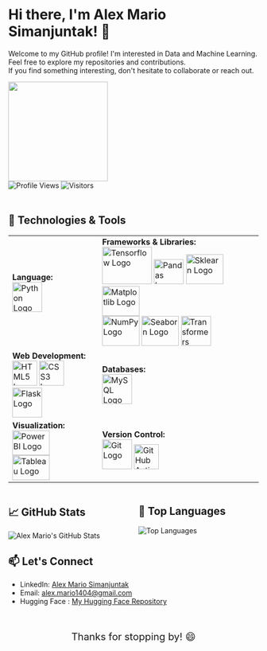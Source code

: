 # Hi there, I'm Alex Mario Simanjuntak! 👋

Welcome to my GitHub profile! I'm interested in Data and Machine Learning.
Feel free to explore my repositories and contributions.<br>
If you find something interesting, don't hesitate to collaborate or reach out.

<div align="left">
  <img src="https://media.giphy.com/media/v1.Y2lkPTc5MGI3NjExbWxpNHZidHZiMmh6enUzbXp6Yzh5NnIyejh3MzRnOXE0bDB5dGF5ayZlcD12MV9pbnRlcm5hbF9naWZfYnlfaWQmY3Q9Zw/mCRJDo24UvJMA/giphy.gif" width="200" height="200" margin-bottom: 20px;" />
</div>

<div align="left">
  <img src="https://komarev.com/ghpvc/?username=Alex-Mario&color=blue" alt="Profile Views" style="margin-bottom: 20px;" />
  <img src="https://visitor-badge.laobi.icu/badge?page_id=Alex-Mario.Alex-Mario" alt="Visitors" style="margin-bottom: 20px;" />
</div>

## 🔧 Technologies & Tools

<div style="width: 100%;">
  <table style="width: 100%;">
    <tr>
      <td>
        <strong>Language:</strong><br>
        <img src="https://cdn.jsdelivr.net/gh/devicons/devicon@latest/icons/python/python-original-wordmark.svg" alt="Python Logo" width="60" height="60" />
      </td>
      <td>
        <strong>Frameworks & Libraries:</strong><br>
        <img src="https://cdn.jsdelivr.net/gh/devicons/devicon@latest/icons/tensorflow/tensorflow-original-wordmark.svg" alt="Tensorflow Logo" width="100" height="75" />
        <img src="https://cdn.jsdelivr.net/gh/devicons/devicon@latest/icons/pandas/pandas-original-wordmark.svg" alt="Pandas Logo" width="60" height="50"  />
        <img src="https://cdn.jsdelivr.net/gh/devicons/devicon@latest/icons/scikitlearn/scikitlearn-original.svg" alt="Sklearn Logo" width="75" height="60"  />
        <img src="https://cdn.jsdelivr.net/gh/devicons/devicon@latest/icons/matplotlib/matplotlib-original-wordmark.svg" alt="Matplotlib Logo" width="75" height="60"  /><br>
        <img src="https://cdn.jsdelivr.net/gh/devicons/devicon@latest/icons/numpy/numpy-original-wordmark.svg" alt="NumPy Logo" width="75" height="60"  />
        <img src="https://seaborn.pydata.org/_images/logo-tall-lightbg.svg" alt="Seaborn Logo" width="75" height="60"  />
        <img src="https://cdn-lfs.huggingface.co/repos/96/a2/96a2c8468c1546e660ac2609e49404b8588fcf5a748761fa72c154b2836b4c83/9cf16f4f32604eaf76dabbdf47701eea5a768ebcc7296acc1d1758181f71db73?response-content-disposition=inline%3B+filename*%3DUTF-8%27%27hf-logo.png%3B+filename%3D%22hf-logo.png%22%3B&response-content-type=image%2Fpng&Expires=1709829078&Policy=eyJTdGF0ZW1lbnQiOlt7IkNvbmRpdGlvbiI6eyJEYXRlTGVzc1RoYW4iOnsiQVdTOkVwb2NoVGltZSI6MTcwOTgyOTA3OH19LCJSZXNvdXJjZSI6Imh0dHBzOi8vY2RuLWxmcy5odWdnaW5nZmFjZS5jby9yZXBvcy85Ni9hMi85NmEyYzg0NjhjMTU0NmU2NjBhYzI2MDllNDk0MDRiODU4OGZjZjVhNzQ4NzYxZmE3MmMxNTRiMjgzNmI0YzgzLzljZjE2ZjRmMzI2MDRlYWY3NmRhYmJkZjQ3NzAxZWVhNWE3NjhlYmNjNzI5NmFjYzFkMTc1ODE4MWY3MWRiNzM%7EcmVzcG9uc2UtY29udGVudC1kaXNwb3NpdGlvbj0qJnJlc3BvbnNlLWNvbnRlbnQtdHlwZT0qIn1dfQ__&Signature=JXpGtgLVOOkYaxqVH4HOPZ5eNl9N%7Ee3QIWegmRklkw1ptD-zWYBB7sW9RIn3PYO02pCSJ8YK6z6Z1pXt2yCm522HTBP8QlqDqCmPYFmSYqVnJJd0ctJ2JznqWK2IyTp0ddaWvXocdtNMCY-ieyQ7GD5h3TEGWanpBnlFf7qPSkjF8IL3%7ENSHucYCMKX9MRW1e6iEBbLy%7EcH9nkhEjPg3ku8Gn81IePP94Adp7xWgM6vq%7EY9JAlqgm5XLzAFzfwOMOQV1SLbD7ezJtJthNdC%7EeGx4oYiXmb3Ubh-quKY9Zcwv-isNqzR318%7EORoKLs9s2rysB8pJYX82K26ifLc1V-Q__&Key-Pair-Id=KVTP0A1DKRTAX" alt="Transformers Logo" width="60" height="60" />
      </td>
    </tr>
    <tr>
      <td>
        <strong>Web Development:</strong><br>
        <img src="https://cdn.jsdelivr.net/gh/devicons/devicon@latest/icons/html5/html5-original-wordmark.svg" alt="HTML5 Logo" width="50" height="50" />
        <img src="https://cdn.jsdelivr.net/gh/devicons/devicon@latest/icons/css3/css3-original-wordmark.svg" alt="CSS3 Logo" width="50" height="50" />
        <img src="https://cdn.jsdelivr.net/gh/devicons/devicon@latest/icons/flask/flask-original-wordmark.svg" alt="Flask Logo" width="60" height="60" />
      </td>
      <td>
        <strong>Databases:</strong><br>
        <img src="https://cdn.jsdelivr.net/gh/devicons/devicon@latest/icons/mysql/mysql-original-wordmark.svg" alt="MySQL Logo" width="60" height="60" />
      </td>
    </tr>
    <tr>
      <td>
        <strong>Visualization:</strong><br>
        <img src="https://static.wixstatic.com/media/63f6e3_571bda213661461cb9535d68de2b6f9e~mv2.png/v1/fill/w_614,h_614,al_c,q_90/63f6e3_571bda213661461cb9535d68de2b6f9e~mv2.png" alt="PowerBI Logo" width="75" height="50" style="margin-right: 10px;" />
        <img src="https://logos-world.net/wp-content/uploads/2021/10/Tableau-Emblem.png" alt="Tableau Logo" width="75" height="50" style="margin-right: 5px;" />
      </td>
      <td>
        <strong>Version Control:</strong><br>
        <img src="https://cdn.jsdelivr.net/gh/devicons/devicon@latest/icons/git/git-original-wordmark.svg" alt="Git Logo" width="60" height="60"/>
        <img src="https://cdn.jsdelivr.net/gh/devicons/devicon@latest/icons/githubactions/githubactions-original.svg" alt="GitHub Actions Logo" width="50" height="50" />
      </td>
    </tr>
  </table>
</div>

<div align="left">
  <div style="display: flex; flex-direction: row; justify-content: space-between;">
    <!-- GitHub Stats -->
    <div style="flex: 1; margin-right: 10px;">
      <h2>📈 GitHub Stats</h2>
      <img src="https://github-readme-stats.vercel.app/api?username=Alex-Mario&show_icons=true&count_private=true&hide=contribs,prs&theme=radical" alt="Alex Mario's GitHub Stats" />
    </div>
    <!-- Top Languages -->
    <div style="flex: 1; margin-left: 10px;">
      <h2>🌟 Top Languages</h2>
      <img src="https://github-readme-stats.vercel.app/api/top-langs/?username=Alex-Mario&layout=compact&theme=radical" alt="Top Languages" />
    </div>
  </div>
</div>


## 📫 Let's Connect
- LinkedIn: [Alex Mario Simanjuntak](https://www.linkedin.com/in/alex-mario-simanjuntak/)
- Email: alex.mario1404@gmail.com
- Hugging Face : [My Hugging Face Repository](https://huggingface.co/Alex034)

<br>

<div align="center">
  <p style="font-size: 20px;">Thanks for stopping by! 😄</p>
</div>